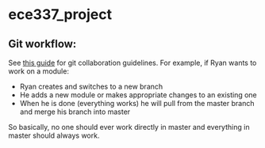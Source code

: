# ece337_project

## Git workflow:
See [this guide](https://www.sitepoint.com/getting-started-git-team-environment/) for git collaboration guidelines.
For example, if Ryan wants to work on a module:
* Ryan creates and switches to a new branch
* He adds a new module or makes appropriate changes to an existing one
* When he is done (everything works) he will pull from the master branch and merge his branch into master

So basically, no one should ever work directly in master and everything in master should always work.
